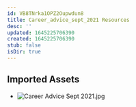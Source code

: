 ```yaml
---
id: VB8TNrka1OPZ2Oupwdun8
title: Career_advice_sept_2021 Resources
desc: ''
updated: 1645225706390
created: 1645225706390
stub: false
isDir: true
---
```

## Imported Assets
- ![Career Advice Sept 2021.jpg](/assets/career-advice-sept-2021.jpg)
